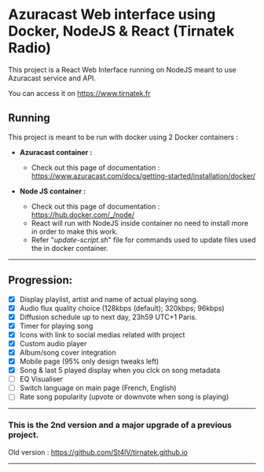 # Azuracast Web interface using Docker, NodeJS & React (Tirnatek Radio)

This project is a React Web Interface running on NodeJS meant to use Azuracast service and API. 

You can access it on https://www.tirnatek.fr

## Running
This project is meant to be run with docker using 2 Docker containers :
- **Azuracast container :**
  - Check out this page of documentation : https://www.azuracast.com/docs/getting-started/installation/docker/

- **Node JS container :**
  - Check out this page of documentation : https://hub.docker.com/_/node/
  - React will run with NodeJS inside container no need to install more in order to make this work.
  - Refer "*update-script.sh*" file for commands used to update files used the in docker container.
---
## Progression:
 * [x] Display playlist, artist and name of actual playing song.
 * [x] Audio flux quality choice (128kbps (default); 320kbps; 96kbps)
 * [x] Diffusion schedule up to next day, 23h59 UTC+1 Paris.
 * [x] Timer for playing song
 * [x] Icons with link to social medias related with project
 * [x] Custom audio player 
 * [x] Album/song cover integration
 * [x] Mobile page (95% only design tweaks left)
 * [x] Song & last 5 played display when you clck on song metadata
 * [ ] EQ Visualiser
 * [ ] Switch language on main page (French, English)
 * [ ] Rate song popularity (upvote or downvote when song is playing)
---
### This is the 2nd version and a major upgrade of a previous project.

Old version : https://github.com/St4lV/tirnatek.github.io

---
